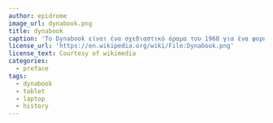 ```yaml
---
author: epidrome
image_url: dynabook.png
title: dynabook
caption: 'Το Dynabook είναι ένα σχεδιαστικό όραμα του 1968 για ένα φορητό υπολογιστή τύπου τάμπλετ από τον Alan Kay που απευθύνεται σε παιδιά και μπορεί να προγραμματιστεί με στόχο την προσωπική έκφραση και την επεξεργασία της πληροφορίας'
license_url: 'https://en.wikipedia.org/wiki/File:Dynabook.png'
license_text: Courtesy of wikimedia
categories:
  - preface
tags:
  - dynabook
  - tablet
  - laptop
  - history
---
```

